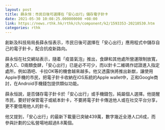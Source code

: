 ```yaml
---
layout: post
title: 薛永恒：市民日後可選擇在「安心出行」儲存電子針卡
date: 2021-05-30 10:08:25.000000000 +08:00
link: https://news.rthk.hk/rthk/ch/component/k2/1593353-20210530.htm
categories: rthk
---
```


創新及科技局局長薛永恒表示，市民日後可選擇在「安心出行」應用程式中儲存自己的電子針卡，配合抗疫新路向。

薛永恒在社交網站表示，隨着「疫苗氣泡」推出，食肆和其他處所營運限制放寬，進入C、D兩類食肆，「安心出行」已是必不可少，而以針卡二維碼作認證進入指定處所，例如酒吧、卡拉OK等的機會越來越多。他又透露快將推出新猷，讓使用Apple手機的市民，把電子針卡收納在iOS系統的Apple wallet中，正和Google商討，在Android手機錢包提供類似功能。

薛永恒說，是否儲存電子針卡於「安心出行」或手機錢包，純屬個人選擇。他提醒市民，要好好保管電子或紙本針卡，不要將電子針卡傳送他人或在社交平台分享，更不要借用他人的針卡。

他又提到，「安心出行」的最新下載量已突破439萬，數字幾近全港人口6成，而參與計劃的公私營場地超過8.8萬個。
